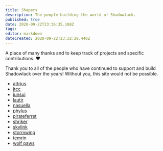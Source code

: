 ```yaml
---
title: Shapers
description: The people building the world of Shadowlack.
published: true
date: 2020-09-22T23:36:35.108Z
tags: 
editor: markdown
dateCreated: 2020-09-22T23:32:28.440Z
---
```


A place of many thanks and to keep track of projects and specific contributions. :heart:

Thank you to all of the people who have continued to support and build Shadowlack over the years! Without you, this site would not be possible.

- [attrius](/shapers/attrius)
- [jtcc](/shapers/jtcc)
- [junsui](/shapers/junsui)
- [lautir](/shapers/lautir)
- [nasuella](/shapers/nasuella)
- [phylus](/shapers/phylus)
- [pirateferret](/shapers/pirateferret)
- [shriker](/shapers/shriker)
- [skylink](/shapers/skylink)
- [stormwing](/shapers/stormwing)
- [temrin](/shapers/temrin)
- [wolf paws](/shapers/wolf-paws)